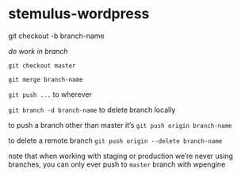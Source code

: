 # stemulus-wordpress

git checkout -b branch-name

_do work in branch_

`git checkout master`

`git merge branch-name`

`git push ...` to wherever

`git branch -d branch-name` to delete branch locally

to push a branch other than master it’s `git push origin branch-name`

to delete a remote branch `git push origin --delete branch-name`

note that when working with staging or production we’re never using branches, you can only ever push to `master` branch with wpengine
